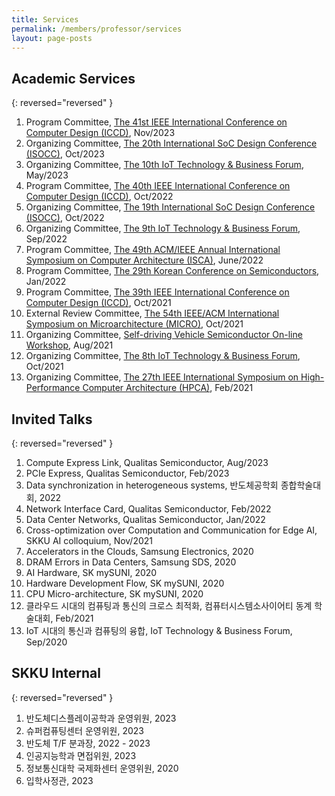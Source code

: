 ```yaml
---
title: Services
permalink: /members/professor/services
layout: page-posts
---
```


## Academic Services

{: reversed="reversed" }

  1. Program Committee, [The 41st IEEE International Conference on Computer Design (ICCD)](https://iccd-conf.com/2023/), Nov/2023
  1. Organizing Committee, [The 20th International SoC Design Conference (ISOCC)](http://2023.isocc.org/), Oct/2023
  1. Organizing Committee, [The 10th IoT Technology & Business Forum](https://www.theieie.org/events/?part=02&c_id=825), May/2023
  1. Program Committee, [The 40th IEEE International Conference on Computer Design (ICCD)](https://iccd-conf.com/2022/), Oct/2022
  1. Organizing Committee, [The 19th International SoC Design Conference (ISOCC)](http://2022.isocc.org/), Oct/2022
  1. Organizing Committee, [The 9th IoT Technology & Business Forum](https://www.theieie.org/events/?part=02&c_id=797), Sep/2022
  1. Program Committee, [The 49th ACM/IEEE Annual International Symposium on Computer Architecture (ISCA)](https://www.iscaconf.org/isca2022/), June/2022
  1. Program Committee, [The 29th Korean Conference on Semiconductors](http://kcs.cosar.or.kr/2022/welcome.jsp), Jan/2022     
  1. Program Committee, [The 39th IEEE International Conference on Computer Design (ICCD)](https://iccd-conf.com/2021/), Oct/2021 
  1. External Review Committee, [The 54th IEEE/ACM International Symposium on Microarchitecture (MICRO)](https://microarch.org/micro54/), Oct/2021
  1. Organizing Committee, [Self-driving Vehicle Semiconductor On-line Workshop](https://www.theise.org/notice_1/?pageid=1&mod=document&uid=99), Aug/2021
  1. Organizing Committee, [The 8th IoT Technology & Business Forum](https://www.theieie.org/events/?part=02&c_id=757), Oct/2021
  1. Organizing Committee, [The 27th IEEE International Symposium on High-Performance Computer Architecture (HPCA)](https://hpca-conf.org/2021/), Feb/2021


## Invited Talks

{: reversed="reversed" }

  1. Compute Express Link, Qualitas Semiconductor, Aug/2023
  1. PCIe Express, Qualitas Semiconductor, Feb/2023
  1. Data synchronization in heterogeneous systems, 반도체공학회 종합학술대회, 2022
  1. Network Interface Card, Qualitas Semiconductor, Feb/2022
  1. Data Center Networks, Qualitas Semiconductor, Jan/2022
  1. Cross-optimization over Computation and Communication for Edge AI, SKKU AI colloquium, Nov/2021
  1. Accelerators in the Clouds, Samsung Electronics, 2020
  1. DRAM Errors in Data Centers, Samsung SDS, 2020
  1. AI Hardware, SK mySUNI, 2020
  1. Hardware Development Flow, SK mySUNI, 2020
  1. CPU Micro-architecture, SK mySUNI, 2020
  1. 클라우드 시대의 컴퓨팅과 통신의 크로스 최적화, 컴퓨터시스템소사이어티 동계 학술대회, Feb/2021
  1. IoT 시대의 통신과 컴퓨팅의 융합, IoT Technology & Business Forum, Sep/2020


## SKKU Internal

{: reversed="reversed" }

  1. 반도체디스플레이공학과 운영위원, 2023
  1. 슈퍼컴퓨팅센터 운영위원, 2023
  1. 반도체 T/F 분과장, 2022 - 2023
  1. 인공지능학과 면접위원, 2023
  1. 정보통신대학 국제화센터 운영위원, 2020 
  1. 입학사정관, 2023
